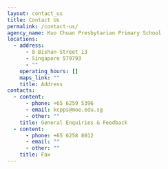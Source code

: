 ```yaml
---
layout: contact_us
title: Contact Us
permalink: /contact-us/
agency_name: Kuo Chuan Presbytarian Primary School
locations:
  - address:
      - 8 Bishan Street 13
      - Singapore 579793
      - ""
    operating_hours: []
    maps_link: ""
    title: Address
contacts:
  - content:
      - phone: +65 6259 5396
      - email: kcpps@moe.edu.sg
      - other: ""
    title: General Enquiries & Feedback
  - content:
      - phone: +65 6258 8012
      - email: ""
      - other: ""
    title: Fax
---
```

